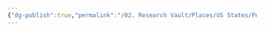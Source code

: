 ```yaml
---
{"dg-publish":true,"permalink":"/02. Research Vault/Places/US States/Pennsylvania/","created":"2025-08-19T22:00:27.000-04:00","updated":"2025-08-19T22:09:38.048-04:00"}
---
```


